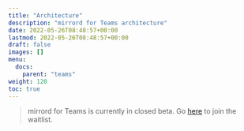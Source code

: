 ```yaml
---
title: "Architecture"
description: "mirrord for Teams architecture"
date: 2022-05-26T08:48:57+00:00
lastmod: 2022-05-26T08:48:57+00:00
draft: false
images: []
menu:
  docs:
    parent: "teams"
weight: 120
toc: true
---
```


> mirrord for Teams is currently in closed beta. Go [here](https://metalbear.co/#waitlist-form) to join the waitlist.

